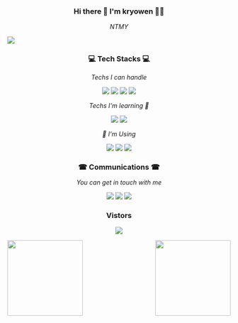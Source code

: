 <h3 align=center> Hi there 👋 I'm kryowen 🙋‍♂️ </h3>
<p align=center><i> NTMY </i></p>

<!--
**kryowen/kryowen** is a ✨ _special_ ✨ repository because its `README.md` (this file) appears on your GitHub profile.
Here are some ideas to get you started:

- solved.ac tier profile
[![Solved.ac 프로필](http://mazassumnida.wtf/api/v2/generate_badge?boj=adviate)](https://solved.ac/adviate)
<img align='right' src="http://mazassumnida.wtf/api/v2/generate_badge?boj=adviate">

- github stats card profile
![Anurag's GitHub stats](https://github-readme-stats.vercel.app/api?username=kryowen&&show_icons=true&theme=onedark)
<img align='left' src="https://github-readme-stats.vercel.app/api?username=kryowen&&show_icons=true&theme=onedark" height="165">

-->

<!-- Index -->
<img align='center' src="https://capsule-render.vercel.app/api?type=soft&color=gradient&height=300&section=header&text=kryowen&desc=HoneyBee&descAlign=85&fontSize=90&fontAlign=70" />


<h3 align="center"> 💻 Tech Stacks 💻 </h3>
<p align="center"><i> Techs I can handle </i></p>
<p align=center>
<img src="https://img.shields.io/badge/C-00599C?style=round-square&logo=c&logoColor=white"/></a>
<img src="https://img.shields.io/badge/C++-00599C?style=round-square&logo=cplusplus&logoColor=white"/></a>
<img src="https://img.shields.io/badge/Python-3776AB?style=round-square&logo=python&logoColor=white"/></a>
<img src="https://img.shields.io/badge/Unity-000000?style=round-square&logo=Unity&logoColor=white"/></a>


<p align="center"><i> Techs I'm learning 🥕 </i></p>
<p align=center>
<img src="https://img.shields.io/badge/Java-007396?style=round-square&logo=Java&logoColor=white"/></a>
<img src="https://img.shields.io/badge/C Sharp-239120?style=round-square&logo=csharp&logoColor=white"/></a>


<p align="center"><i> 📀 I'm Using </i></p>
<p align=center>
<img src="https://img.shields.io/badge/Ubuntu-E95420?style=round-square&logo=ubuntu&logoColor=white"/></a>
<img src="https://img.shields.io/badge/Windows-0078D6?style=round-square&logo=windows&logoColor=white"/></a>
<img src="https://img.shields.io/badge/Android-3DDC84?style=round-square&logo=android&logoColor=white"/></a>


<h3 align="center"> ☎ Communications ☎ </h3>
<p align="center"><i> You can get in touch with me </i></p>
<p align=center>
<a href="mailto:iluvidus@gmail.com" target="_blank"><img src="https://img.shields.io/badge/Gmail-EA4335?style=flat-round&logo=gmail&logoColor=white"/></a>
<a href="https://discord.com" target="_blank"><img src="https://img.shields.io/badge/Discord-5865F2?style=flat-round&logo=discord&logoColor=white"/></a>
<a href="https://github.com/kryowen" target="_blank"><img src="https://img.shields.io/badge/Github-181717?style=flat-round&logo=github&logoColor=white"/></a>
  
<p align=center></p>
<p align=center></p>

 <!--방문자 수-->
<h3 align="center"> Vistors </h3>
<p align=center>
<img src="https://hits.seeyoufarm.com/api/count/incr/badge.svg?url=https%3A%2F%2Fgithub.com%2Fkryowen&count_bg=%23FF7F00&title_bg=%23002643&icon=pinboard.svg&icon_color=%23FFFFFF&title=visitors&edge_flat=false">
  
<p align=center></p>
<p align=center></p>
<p align=center></p>
<p align=center></p>

<!--프로필 카드-->
<img align='left' src="https://github-readme-stats.vercel.app/api?username=kryowen&&show_icons=true&theme=onedark" height="170">
<img align='right' src="http://mazassumnida.wtf/api/v2/generate_badge?boj=adviate" height="170">

